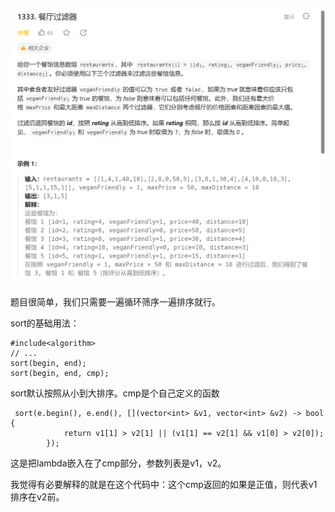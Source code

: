 
![](attachments/C++排序lambda_image_0.png)


题目很简单，我们只需要一遍循环筛序一遍排序就行。


sort的基础用法：
```
#include<algorithm>
// ...
sort(begin, end);
sort(begin, end, cmp);
```
sort默认按照从小到大排序。cmp是个自己定义的函数

```
 sort(e.begin(), e.end(), [](vector<int> &v1, vector<int> &v2) -> bool {
            return v1[1] > v2[1] || (v1[1] == v2[1] && v1[0] > v2[0]);
        });
```


这是把lambda嵌入在了cmp部分，参数列表是v1，v2。

我觉得有必要解释的就是在这个代码中：这个cmp返回的如果是正值，则代表v1排序在v2前。